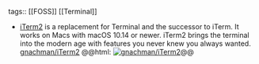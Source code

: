 tags:: [[FOSS]] [[Terminal]]

- [iTerm2](https://iterm2.com/index.html) is a replacement for Terminal and the successor to iTerm. It works on Macs with macOS 10.14 or newer. iTerm2 brings the terminal into the modern age with features you never knew you always wanted.
  [gnachman/iTerm2](https://github.com/gnachman/iTerm2)
  @@html: <a href="https://github.com/gnachman/iTerm2/"><img src="https://github-readme-stats-astronomer.vercel.app/api/pin/?username=gnachman&repo=iTerm2&theme=tokyonight" alt="gnachman/iTerm2"/></a>@@